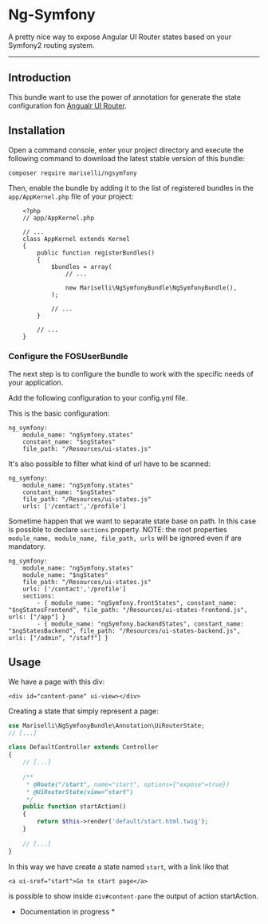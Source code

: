 # Ng-Symfony
A pretty nice way to expose Angular UI Router states based on your Symfony2 routing system.

---

## Introduction
This bundle want to use the power of annotation for generate the state configuration fon [Angualr UI Router](https://github.com/angular-ui/ui-router).

## Installation

Open a command console, enter your project directory and execute the
following command to download the latest stable version of this bundle:
```
composer require mariselli/ngsymfony
```

Then, enable the bundle by adding it to the list of registered bundles
in the `app/AppKernel.php` file of your project:

```
    <?php
    // app/AppKernel.php

    // ...
    class AppKernel extends Kernel
    {
        public function registerBundles()
        {
            $bundles = array(
                // ...

                new Mariselli\NgSymfonyBundle\NgSymfonyBundle(),
            );

            // ...
        }

        // ...
    }
```

### Configure the FOSUserBundle

The next step is to configure the bundle to work with the specific needs of your application.

Add the following configuration to your config.yml file.

This is the basic configuration:
```
ng_symfony:
    module_name: "ngSymfony.states"
    constant_name: "$ngStates"
    file_path: "/Resources/ui-states.js"
```

It's also possible to filter what kind of url have to be scanned:
```
ng_symfony:
    module_name: "ngSymfony.states"
    constant_name: "$ngStates"
    file_path: "/Resources/ui-states.js"
    urls: ['/contact','/profile']
```

Sometime happen that we want to separate state base on path.
In this case is possible to declare `sections` property.
NOTE: the root properties `module_name, module_name, file_path, urls` will be ignored even if are mandatory.
```
ng_symfony:
    module_name: "ngSymfony.states"
    module_name: "$ngStates"
    file_path: "/Resources/ui-states.js"
    urls: ['/contact','/profile']
    sections:
        - { module_name: "ngSymfony.frontStates", constant_name: "$ngStatesFrontend", file_path: "/Resources/ui-states-frontend.js", urls: ["/app"] }
        - { module_name: "ngSymfony.backendStates", constant_name: "$ngStatesBackend", file_path: "/Resources/ui-states-backend.js", urls: ["/admin", "/staff"] }
```


## Usage

We have a page with this div:
```
<div id="content-pane" ui-view></div>
```

Creating a state that simply represent a page:
```php
use Mariselli\NgSymfonyBundle\Annotation\UiRouterState;
// [...]

class DefaultController extends Controller
{
    // [...]
    
    /**
     * @Route("/start", name="start", options={"expose"=true})
     * @UiRouterState(view="start")
     */
    public function startAction()
    {
        return $this->render('default/start.html.twig');
    }
    
    // [...]
}
```

In this way we have create a state named `start`, with a link like that
```
<a ui-sref="start">Go to start page</a>
```
is possible to show inside `div#content-pane` the output of action startAction.
  
  
* Documentation in progress *